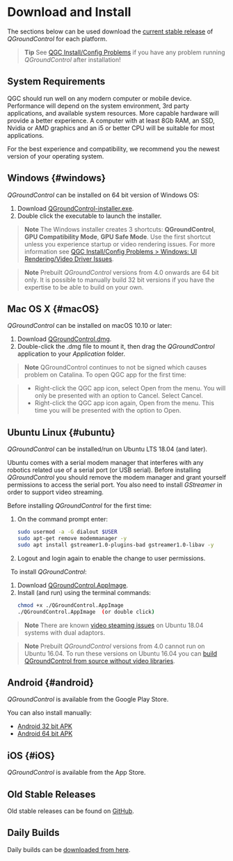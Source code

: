 # Download and Install

The sections below can be used download the [current stable release](../releases/release_notes.md) of *QGroundControl* for each platform.

> **Tip** See [QGC Install/Config Problems](../Support/troubleshooting_qgc.md) if you have any problem running *QGroundControl* after installation!

## System Requirements

QGC should run well on any modern computer or mobile device. Performance will depend on the system environment, 3rd party applications, and available system resources.
More capable hardware will provide a better experience. 
A computer with at least 8Gb RAM, an SSD, Nvidia or AMD graphics and an i5 or better CPU will be suitable for most applications.

For the best experience and compatibility, we recommend you the newest version of your operating system.

## Windows {#windows}

*QGroundControl* can be installed on 64 bit version of Windows OS:

1. Download [QGroundControl-installer.exe](https://s3-us-west-2.amazonaws.com/qgroundcontrol/latest/QGroundControl-installer.exe).
1. Double click the executable to launch the installer.

> **Note** The Windows installer creates 3 shortcuts: **QGroundControl**, **GPU Compatibility Mode**, **GPU Safe Mode**. 
  Use the first shortcut unless you experience startup or video rendering issues. 
  For more information see [QGC Install/Config Problems > Windows: UI Rendering/Video Driver Issues](../Support/troubleshooting_qgc.md#opengl_troubleshooting).
  
<span></span>
> **Note** Prebuilt *QGroundControl* versions from 4.0 onwards are 64 bit only. It is possible to manually build 32 bit versions if you have the expertise to be able to build on your own.

## Mac OS X {#macOS}

*QGroundControl* can be installed on macOS 10.10 or later: 

1. Download [QGroundControl.dmg](https://s3-us-west-2.amazonaws.com/qgroundcontrol/latest/QGroundControl.dmg).
1. Double-click the .dmg file to mount it, then drag the *QGroundControl* application to your *Application* folder.

  > **Note** QGroundControl continues to not be signed which causes problem on Catalina. To open QGC app for the first time:

  > *   Right-click the QGC app icon, select Open from the menu. You will only be presented with an option to Cancel. Select Cancel.
  > *   Right-click the QGC app icon again, Open from the menu. This time you will be presented with the option to Open.

  
## Ubuntu Linux {#ubuntu}

*QGroundControl* can be installed/run on Ubuntu LTS 18.04 (and later).

Ubuntu comes with a serial modem manager that interferes with any robotics related use of a serial port (or USB serial).
Before installing *QGroundControl* you should remove the modem manager and grant yourself permissions to access the serial port.
You also need to install *GStreamer* in order to support video streaming.

Before installing *QGroundControl* for the first time:
1. On the command prompt enter:
   ```sh
   sudo usermod -a -G dialout $USER
   sudo apt-get remove modemmanager -y
   sudo apt install gstreamer1.0-plugins-bad gstreamer1.0-libav -y
   ```
1. Logout and login again to enable the change to user permissions.

&nbsp;
To install *QGroundControl*:
1. Download [QGroundControl.AppImage](https://s3-us-west-2.amazonaws.com/qgroundcontrol/latest/QGroundControl.AppImage).
1. Install (and run) using the terminal commands:
   ```sh
   chmod +x ./QGroundControl.AppImage
   ./QGroundControl.AppImage  (or double click)
   ```

> **Note** There are known [video steaming issues](../Support/troubleshooting_qgc.md#dual_vga) on Ubuntu 18.04 systems with dual adaptors.

<span></span>
> **Note** Prebuilt *QGroundControl* versions from 4.0 cannot run on Ubuntu 16.04.
  To run these versions on Ubuntu 16.04 you can [build QGroundControl from source without video libraries](https://dev.qgroundcontrol.com/en/getting_started/).


## Android {#android}

*QGroundControl* is available from the Google Play Store. 

You can also install manually:

* [Android 32 bit APK](https://qgroundcontrol.s3-us-west-2.amazonaws.com/latest/QGroundControl32.apk)
* [Android 64 bit APK](https://qgroundcontrol.s3-us-west-2.amazonaws.com/latest/QGroundControl64.apk)

## iOS {#iOS}

*QGroundControl* is available from the App Store. 

## Old Stable Releases

Old stable releases can be found on <a href="https://github.com/mavlink/qgroundcontrol/releases/" target="_blank">GitHub</a>. 


## Daily Builds

Daily builds can be [downloaded from here](../releases/daily_builds.md).

